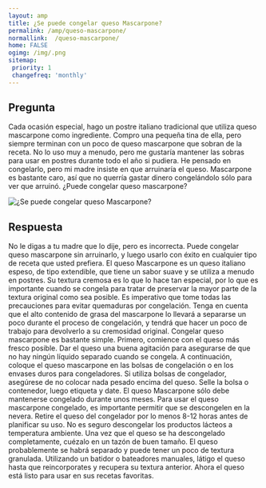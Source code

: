 ```yaml
---
layout: amp
title: ¿Se puede congelar queso Mascarpone?  
permalink: /amp/queso-mascarpone/
normallink:  /queso-mascarpone/
home: FALSE
ogimg: /img/.png
sitemap:
 priority: 1
 changefreq: 'monthly'
---
```




## Pregunta

Cada ocasión especial, hago un postre italiano tradicional que utiliza queso mascarpone como ingrediente. Compro una pequeña tina de ella, pero siempre terminan con un poco de queso mascarpone que sobran de la receta. No lo uso muy a menudo, pero me gustaría mantener las sobras para usar en postres durante todo el año si pudiera. He pensado en congelarlo, pero mi madre insiste en que arruinaría el queso. Mascarpone es bastante caro, así que no querría gastar dinero congelándolo sólo para ver que arruinó. ¿Puede congelar queso mascarpone?


![¿Se puede congelar queso Mascarpone?](https://sepuedecongelar.com/img/ "¿Se puede congelar queso Mascarpone?" )


## Respuesta

No le digas a tu madre que lo dije, pero es incorrecta. Puede congelar queso mascarpone sin arruinarlo, y luego usarlo con éxito en cualquier tipo de receta que usted prefiera. El queso Mascarpone es un queso italiano espeso, de tipo extendible, que tiene un sabor suave y se utiliza a menudo en postres. Su textura cremosa es lo que lo hace tan especial, por lo que es importante cuando se congela para tratar de preservar la mayor parte de la textura original como sea posible. Es imperativo que tome todas las precauciones para evitar quemaduras por congelación. Tenga en cuenta que el alto contenido de grasa del mascarpone lo llevará a separarse un poco durante el proceso de congelación, y tendrá que hacer un poco de trabajo para devolverlo a su cremosidad original.
Congelar queso mascarpone es bastante simple. Primero, comience con el queso más fresco posible. Dar el queso una buena agitación para asegurarse de que no hay ningún líquido separado cuando se congela. A continuación, coloque el queso mascarpone en las bolsas de congelación o en los envases duros para congeladores. Si utiliza bolsas de congelador, asegúrese de no colocar nada pesado encima del queso. Selle la bolsa o contenedor, luego etiqueta y date. El queso Mascarpone sólo debe mantenerse congelado durante unos meses.
Para usar el queso mascarpone congelado, es importante permitir que se descongelen en la nevera. Retire el queso del congelador por lo menos 8-12 horas antes de planificar su uso. No es seguro descongelar los productos lácteos a temperatura ambiente. Una vez que el queso se ha descongelado completamente, cuézalo en un tazón de buen tamaño. El queso probablemente se habrá separado y puede tener un poco de textura granulada. Utilizando un batidor o bateadores manuales, látigo el queso hasta que reincorporates y recupera su textura anterior. Ahora el queso está listo para usar en sus recetas favoritas.